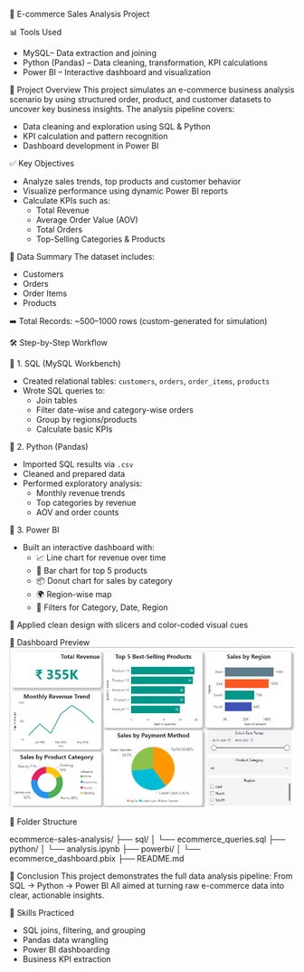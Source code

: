 🛒 E-commerce Sales Analysis Project

📊 Tools Used
- MySQL– Data extraction and joining
- Python (Pandas) – Data cleaning, transformation, KPI calculations
- Power BI – Interactive dashboard and visualization



📁 Project Overview
This project simulates an e-commerce business analysis scenario by using structured order, product, and customer datasets to uncover key business insights. The analysis pipeline covers:
- Data cleaning and exploration using SQL & Python
- KPI calculation and pattern recognition
- Dashboard development in Power BI



✅ Key Objectives
- Analyze sales trends, top products and customer behavior
- Visualize performance using dynamic Power BI reports
- Calculate KPIs such as:
  - Total Revenue
  - Average Order Value (AOV)
  - Total Orders
  - Top-Selling Categories & Products



 🧮 Data Summary
The dataset includes:
- Customers
- Orders
- Order Items
- Products

➡️ Total Records: ~500–1000 rows (custom-generated for simulation)


🛠️ Step-by-Step Workflow

🔹 1. SQL (MySQL Workbench)
- Created relational tables: `customers`, `orders`, `order_items`, `products`
- Wrote SQL queries to:
  - Join tables
  - Filter date-wise and category-wise orders
  - Group by regions/products
  - Calculate basic KPIs

🔹 2. Python (Pandas)
- Imported SQL results via `.csv`
- Cleaned and prepared data
- Performed exploratory analysis:
  - Monthly revenue trends
  - Top categories by revenue
  - AOV and order counts

🔹 3. Power BI
- Built an interactive dashboard with:
  - 📈 Line chart for revenue over time
  - 🥇 Bar chart for top 5 products
  - 📦 Donut chart for sales by category
  - 🌍 Region-wise map
  - 🔎 Filters for Category, Date, Region

🎨 Applied clean design with slicers and color-coded visual cues


📸 Dashboard Preview
![Power BI Dashboard Preview](powerbi/ecommerce_dashboard.pbix.png)



📂 Folder Structure

ecommerce-sales-analysis/
├── sql/
│   └── ecommerce_queries.sql
├── python/
│   └── analysis.ipynb
├── powerbi/
│   └── ecommerce_dashboard.pbix
├── README.md


📌 Conclusion
This project demonstrates the full data analysis pipeline:
From SQL → Python → Power BI 
All aimed at turning raw e-commerce data into clear, actionable insights.


🧠 Skills Practiced
- SQL joins, filtering, and grouping
- Pandas data wrangling
- Power BI dashboarding
- Business KPI extraction

